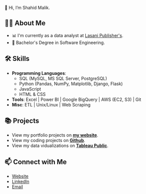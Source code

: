 👋 Hi, I’m Shahid Malik. 

## 🙋‍♀️ About Me

- 📊 I'm currently as a data analyst at [Lasani Publisher's]((https://www.facebook.com/p/Lasani-Publishers-Lahore-100068993319135/?_rdr)).
- 📐 Bachelor's Degree in Software Engineering.

## 🛠 Skills
- **Programming Languages**:
    - SQL (MySQL, MS SQL Server, PostgreSQL)
    - Python (Pandas, NumPy, Matplotlib, Django, Flask)
    - JavaScript
    - HTML & CSS
- **Tools**: Excel | Power BI | Google BigQuery | AWS (EC2, S3) | Git
- **Misc**: ETL | Unix/Linux | Web Scraping

## 📚 Projects

- View my portfolio projects on [**my website**](https://www.kellyjadams.com/portfolio). 
- View my coding projects on [**Github**](https://github.com/kellyjadams?tab=repositories).
- View my data vidualizations on [**Tableau Public**](https://public.tableau.com/app/profile/kellyjadams).


## 📫 Connect with Me

- [Website](https://shahidmalik.vercel.app)
- [LinkedIn](https://www.linkedin.com/in/shahid-malik24/)
- [Email](mailto:shahidawan145@gmail.com)
